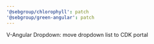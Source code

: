 ```yaml
---
'@sebgroup/chlorophyll': patch
'@sebgroup/green-angular': patch
---
```


V-Angular Dropdown: move dropdown list to CDK portal
